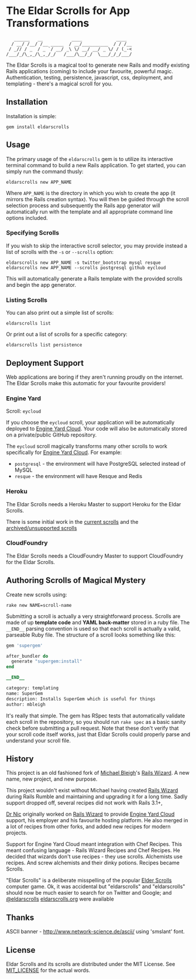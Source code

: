# The Eldar Scrolls for App Transformations

```
   ______   __           ____             ____  
  / __/ /__/ /__ _____  / __/__________  / / /__
 / _// / _  / _ `/ __/ _\ \/ __/ __/ _ \/ / (_-<
/___/_/\_,_/\_,_/_/   /___/\__/_/  \___/_/_/___/
```

The Eldar Scrolls is a magical tool to generate new Rails and modify existing Rails applications (coming) to include your favourite, powerful magic. Authentication, testing, persistence, javascript, css, deployment, and templating - there's a magical scroll for you.

## Installation

Installation is simple:

    gem install eldarscrolls

## Usage

The primary usage of the `eldarscrolls` gem is to utilize its interactive terminal command to build a new Rails application. To get started, you can simply run the command thusly:

    eldarscrolls new APP_NAME

Where `APP_NAME` is the directory in which you wish to create the app (it mirrors the Rails creation syntax). You will then be guided through the scroll selection process and subsequently the Rails app generator will automatically run with the template and all appropriate command line options included.

### Specifying Scrolls

If you wish to skip the interactive scroll selector, you may provide instead a list of scrolls with the `-s` or `--scrolls` option:

    eldarscrolls new APP_NAME -s twitter_bootstrap mysql resque
    eldarscrolls new APP_NAME --scrolls postgresql github eycloud

This will automatically generate a Rails template with the provided scrolls and begin the app generator.

### Listing Scrolls

You can also print out a simple list of scrolls:

    eldarscrolls list

Or print out a list of scrolls for a specific category:

    eldarscrolls list persistence

## Deployment Support

Web applications are boring if they aren't running proudly on the internet. The Eldar Scrolls make this automatic for your favourite providers!

### Engine Yard

Scroll: `eycloud`

If you choose the `eycloud` scroll, your application will be automatically deployed to [Engine Yard Cloud][6]. Your code will also be automatically stored on a private/public GitHub repository.

The `eycloud` scroll magically transforms many other scrolls to work specifically for [Engine Yard Cloud][6]. For example:

* `postgresql` - the environment will have PostgreSQL selected instead of MySQL
* `resque` - the environment will have Resque and Redis

### Heroku

The Eldar Scrolls needs a Heroku Master to support Heroku for the Eldar Scrolls. 

There is some initial work in the [current scrolls][11] and the [archived/unsupported scrolls][12]

### CloudFoundry

The Eldar Scrolls needs a CloudFoundry Master to support CloudFoundry for the Eldar Scrolls. 

## Authoring Scrolls of Magical Mystery

Create new scrolls using:

    rake new NAME=scroll-name

Submitting a scroll is actually a very straightforward process. Scrolls are made of up **template code** and **YAML back-matter** stored in a ruby file. The `__END__` parsing convention is used so that each scroll is actually a valid, parseable Ruby file. The structure of a scroll looks something like this:

```ruby
gem 'supergem'

after_bundler do
  generate "supergem:install"
end

__END__

category: templating
name: SuperGem
description: Installs SuperGem which is useful for things
author: mbleigh
```

It's really that simple. The gem has RSpec tests that automatically validate each scroll in the repository, so you should run `rake spec` as a basic sanity check before submitting a pull request. Note that these don't verify that your scroll code itself works, just that Eldar Scrolls could properly parse and understand your scroll file.

## History

This project is an old fashioned fork of [Michael Bleigh][5]'s [Rails Wizard][4]. A new name, new project, and new purpose. 

This project wouldn't exist without Michael having created [Rails Wizard][4] during Rails Rumble and maintaining and upgrading it for a long time. Sadly support dropped off, several recipes did not work with Rails 3.1+, 

[Dr Nic][7] originally worked on [Rails Wizard][4] to provide [Engine Yard Cloud][6] support, his employer and his favourite hosting platform. He also merged in a lot of recipes from other forks, and added new recipes for modern projects.

Support for Engine Yard Cloud meant integration with Chef Recipes. This meant confusing language - Rails Wizard Recipes and Chef Recipes. He decided that wizards don't use recipes - they use scrolls. Alchemists use recipes. And screw alchemists and their dinky potions. Recipes became Scrolls.

"Eldar Scrolls" is a deliberate misspelling of the popular [Elder Scrolls][8] computer game. Ok, it was accidental but "eldarscrolls" and "eldarscrolls" should now be much easier to search for on Twitter and Google; and [@eldarscrolls][9] [eldarscrolls.org][1] were available

## Thanks

ASCII banner - http://www.network-science.de/ascii/ using 'smslant' font.

## License

Eldar Scrolls and its scrolls are distributed under the MIT License. See [MIT_LICENSE][10] for the actual words.

[1]:http://eldarscrolls.org/
[2]:https://github.com/drnic/eldarscrolls
[2]:https://github.com/drnic/eldarscrolls/tree/master/scrolls
[4]:https://github.com/intridea/rails_wizard
[5]:https://github.com/mbleigh
[6]:http://www.engineyard.com/products/cloud
[7]:http://drnicwilliams.com
[8]:http://www.elderscrolls.com/
[9]:https://twitter.com/elderscrolls
[10]:https://github.com/drnic/eldarscrolls/blob/master/MIT_LICENSE
[11]:https://github.com/drnic/eldarscrolls/tree/master/scrolls
[12]:https://github.com/drnic/eldarscrolls/tree/master/scrolls/zzz
